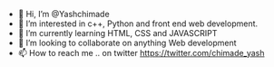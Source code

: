 - 👋 Hi, I’m @Yashchimade
- 👀 I’m interested in c++, Python and front end web development.
- 🌱 I’m currently learning HTML, CSS and JAVASCRIPT
- 💞️ I’m looking to collaborate on anything Web development
- 📫 How to reach me .. on twitter https://twitter.com/chimade_yash

<!---
Yashchimade/Yashchimade is a ✨ special ✨ repository because its `README.md` (this file) appears on your GitHub profile.
You can click the Preview link to take a look at your changes.
--->
